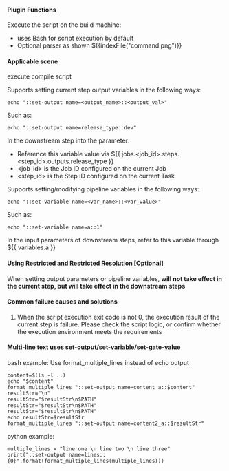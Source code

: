 #### Plugin Functions
Execute the script on the build machine:
- uses Bash for script execution by default
- Optional parser as shown
${{indexFile("command.png")}}

#### Applicable scene
execute compile script

Supports setting current step output variables in the following ways:
```
echo "::set-output name=<output_name>::<output_val>"
```
Such as:
```
echo "::set-output name=release_type::dev"
```
In the downstream step into the parameter:
- Reference this variable value via ${{ jobs.<job_id>.steps.<step_id>.outputs.release_type }}
- <job_id> is the Job ID configured on the current Job
- <step_id> is the Step ID configured on the current Task

Supports setting/modifying pipeline variables in the following ways:
```
echo "::set-variable name=<var_name>::<var_value>"
```
Such as:
```
echo "::set-variable name=a::1"
```
In the input parameters of downstream steps, refer to this variable through ${{ variables.a }}

#### Using Restricted and Restricted Resolution [Optional]
When setting output parameters or pipeline variables, **will not take effect in the current step, but will take effect in the downstream steps**

#### Common failure causes and solutions
1. When the script execution exit code is not 0, the execution result of the current step is failure. Please check the script logic, or confirm whether the execution environment meets the requirements

#### Multi-line text uses set-output/set-variable/set-gate-value
bash example:
Use format_multiple_lines instead of echo output
```
content=$(ls -l ..)
echo "$content"
format_multiple_lines "::set-output name=content_a::$content"
resultStr="\n"
resultStr="$resultStr\n$PATH"
resultStr="$resultStr\n$PATH"
resultStr="$resultStr\n$PATH"
echo resultStr=$resultStr
format_multiple_lines "::set-output name=content2_a::$resultStr"
```

python example:
```
multiple_lines = "line one \n line two \n line three"
print("::set-output name=lines::{0}".format(format_multiple_lines(multiple_lines)))
```